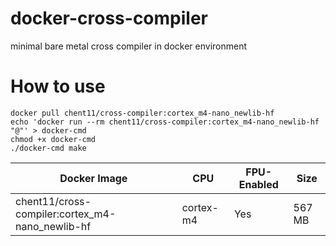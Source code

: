 # docker-cross-compiler
minimal bare metal cross compiler in docker environment

# How to use
```
docker pull chent11/cross-compiler:cortex_m4-nano_newlib-hf
echo 'docker run --rm chent11/cross-compiler:cortex_m4-nano_newlib-hf "@"' > docker-cmd
chmod +x docker-cmd
./docker-cmd make
```

| Docker Image                                    | CPU       | FPU-Enabled |  Size  |
|-------------------------------------------------|-----------|-------------|--------|
| chent11/cross-compiler:cortex_m4-nano_newlib-hf | cortex-m4 | Yes         | 567 MB |
